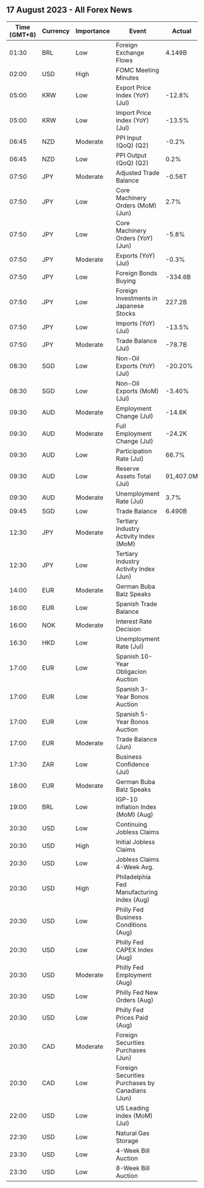 ## 17 August 2023 - All Forex News

| Time (GMT+8) | Currency | Importance | Event | Actual | Forecast | Previous |
|------|----------|------------|-------|--------|----------|----------|
| 01:30 | BRL | Low | Foreign Exchange Flows | 4.149B | 2.063B | 1.923B |
| 02:00 | USD | High | FOMC Meeting Minutes |  |  |  |
| 05:00 | KRW | Low | Export Price Index (YoY) (Jul) | -12.8% | -16.5% | -15.0% |
| 05:00 | KRW | Low | Import Price Index (YoY) (Jul) | -13.5% | -20.8% | -16.1% |
| 06:45 | NZD | Moderate | PPI Input (QoQ) (Q2) | -0.2% | 0.2% | 0.2% |
| 06:45 | NZD | Low | PPI Output (QoQ) (Q2) | 0.2% | 0.7% | 0.3% |
| 07:50 | JPY | Moderate | Adjusted Trade Balance | -0.56T | -0.66T | -0.54T |
| 07:50 | JPY | Low | Core Machinery Orders (MoM) (Jun) | 2.7% | 3.6% | -7.6% |
| 07:50 | JPY | Low | Core Machinery Orders (YoY) (Jun) | -5.8% | -5.5% | -8.7% |
| 07:50 | JPY | Moderate | Exports (YoY) (Jul) | -0.3% | -0.8% | 1.5% |
| 07:50 | JPY | Low | Foreign Bonds Buying | -334.6B |  | 1,119.5B |
| 07:50 | JPY | Low | Foreign Investments in Japanese Stocks | 227.2B |  | -59.6B |
| 07:50 | JPY | Low | Imports (YoY) (Jul) | -13.5% | -14.7% | -12.9% |
| 07:50 | JPY | Moderate | Trade Balance (Jul) | -78.7B | 24.6B | 43.1B |
| 08:30 | SGD | Low | Non-Oil Exports (YoY) (Jul) | -20.20% | -16.50% | -15.60% |
| 08:30 | SGD | Low | Non-Oil Exports (MoM) (Jul) | -3.40% | 2.60% | 5.20% |
| 09:30 | AUD | Moderate | Employment Change (Jul) | -14.6K | 15.0K | 32.6K |
| 09:30 | AUD | Moderate | Full Employment Change (Jul) | -24.2K |  | 39.3K |
| 09:30 | AUD | Low | Participation Rate (Jul) | 66.7% | 66.8% | 66.8% |
| 09:30 | AUD | Low | Reserve Assets Total (Jul) | 91,407.0M |  | 90,462.0M |
| 09:30 | AUD | Moderate | Unemployment Rate (Jul) | 3.7% | 3.6% | 3.5% |
| 09:45 | SGD | Low | Trade Balance | 6.490B |  | 5.851B |
| 12:30 | JPY | Moderate | Tertiary Industry Activity Index (MoM) |  | -0.2% | 1.2% |
| 12:30 | JPY | Low | Tertiary Industry Activity Index (Jun) |  |  | -0.60 |
| 14:00 | EUR | Moderate | German Buba Balz Speaks |  |  |  |
| 16:00 | EUR | Low | Spanish Trade Balance |  | -4.31B | -3.11B |
| 16:00 | NOK | Moderate | Interest Rate Decision |  |  | 3.75% |
| 16:30 | HKD | Low | Unemployment Rate (Jul) |  | 2.8% | 2.9% |
| 17:00 | EUR | Low | Spanish 10-Year Obligacion Auction |  |  | 3.605% |
| 17:00 | EUR | Low | Spanish 3-Year Bonos Auction |  |  | 3.303% |
| 17:00 | EUR | Low | Spanish 5-Year Bonos Auction |  |  | 3.027% |
| 17:00 | EUR | Moderate | Trade Balance (Jun) |  | 18.3B | -0.3B |
| 17:30 | ZAR | Low | Business Confidence (Jul) |  |  | 106.9 |
| 18:00 | EUR | Moderate | German Buba Balz Speaks |  |  |  |
| 19:00 | BRL | Low | IGP-10 Inflation Index (MoM) (Aug) |  |  | -1.1% |
| 20:30 | USD | Low | Continuing Jobless Claims |  | 1,700K | 1,684K |
| 20:30 | USD | High | Initial Jobless Claims |  | 240K | 248K |
| 20:30 | USD | Low | Jobless Claims 4-Week Avg. |  | 229.63K | 231.00K |
| 20:30 | USD | High | Philadelphia Fed Manufacturing Index (Aug) |  | -10.0 | -13.5 |
| 20:30 | USD | Low | Philly Fed Business Conditions (Aug) |  | 31.6 | 29.1 |
| 20:30 | USD | Low | Philly Fed CAPEX Index (Aug) |  | 9.20 | 8.60 |
| 20:30 | USD | Moderate | Philly Fed Employment (Aug) |  | -0.7 | -1.0 |
| 20:30 | USD | Low | Philly Fed New Orders (Aug) |  | -13.5 | -15.9 |
| 20:30 | USD | Low | Philly Fed Prices Paid (Aug) |  | 10.10 | 9.50 |
| 20:30 | CAD | Moderate | Foreign Securities Purchases (Jun) |  |  | 11.16B |
| 20:30 | CAD | Low | Foreign Securities Purchases by Canadians (Jun) |  |  | -2.78B |
| 22:00 | USD | Low | US Leading Index (MoM) (Jul) |  | -0.4% | -0.7% |
| 22:30 | USD | Low | Natural Gas Storage |  | -12B | 29B |
| 23:30 | USD | Low | 4-Week Bill Auction |  |  | 5.280% |
| 23:30 | USD | Low | 8-Week Bill Auction |  |  | 5.280% |
